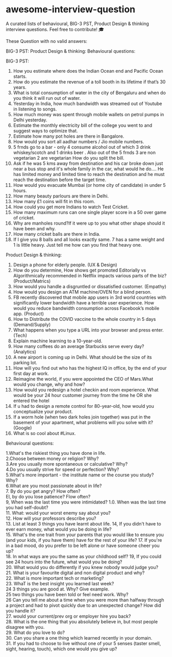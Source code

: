 # awesome-interview-question
A curated lists of behavioural, BIG-3 PST, Product Design & thinking interview questions.  Feel free to contribute! 🎓

These Question with no valid answers:


BIG-3 PST:
Product Design & thinking:
Behavioural questions:

BIG-3 PST:
1) How you estimate where does the Indian Ocean end and Pacific Ocean starts.
2) How do you estimate the revenue of a toll booth in its lifetime if that’s 30 years.
3) What is total consumption of water in the city of Bengaluru and when do you think it will run out of water.
4) Yesterday in India, how much bandwidth was streamed out of Youtube in listening to songs.
5) How much money was spent through mobile wallets on petrol pumps in Delhi yesterday.
6) Estimate the monthly electricity bill of the college you went to and suggest ways to optimize that.
7) Estimate how many pot holes are there in Bangalore. 
8) How would you sort all aadhar numbers / Jio mobile numbers.
9) 5 frnds go to a bar - only 4 consume alcohol out of which 3 drink whiskey/scotch and 1 drinks beer . Also out of the 5 frnds 3 are non vegetarian 2 are vegetarian How do you split the bill.
10) Ask if he was 5 kms away from destination and his car broke down just near a bus stop and it's whole family in the car, what would he do.... He has limited money and limited time to reach the destination and he must reach the destination before the target time.
11) How would you evacuate Mumbai (or home city of candidate) in under 5 hours.
12) How many beauty parlours are there in Delhi.
13) How many £1 coins will fit in this room.
14) How could you get more Indians to watch Test Cricket.
15) How many maximum runs can one single player score in a 50 over game of cricket.
16) Why are manholes round?If it were up to you what other shape should it have been and why.
17) How many cricket balls are there in India.
18) If I give you 8 balls and all looks exactly same. 7 has a same weight and 1 is little heavy. Just tell me how can you find that heavy one.


Product Design & thinking:

1) Design a phone for elderly people. (UX & Design)
2) How do you determine, How shows get promoted Editorially vs Algorithmically recommended in Netflix impacts various parts of the biz? (Product/Matrics)
3) How would you handle a disgruntled or dissatisfied customer. (Empathy)
4) How would you design an ATM machine/OVEN for a blind person.
5) FB recently discovered that mobile app users in 3rd world countries with significantly lower bandwidth have a terrible user experience. How would you reduce bandwidth consumption across Facebook’s mobile app. (Product)
6) How to Distribute the COVID vaccine to the whole country in 5 days (Demand/Supply)
7) What happens when you type a URL into your browser and press enter. (Tech)
8) Explain machine learning to a 10-year-old.
9) How many coffees do an average Starbucks serve every day? (Analytics)
10) A new airport is coming up in Delhi. What should be the size of its parking lot.
11) How will you find out who has the highest IQ in office, by the end of your first day at work.
12) Reimagine the world, if you were appointed the CEO of Mars.What would you change, why and how?
13) How would you redesign a hotel checkin and room experience. What would be your 24 hour customer journey from the time he OR she entered the hotel
14) If u had to design a remote control for 80-year-old, how would you conceptualize your product.
15) If a worm hole (when two dark holes join together) was put in the basement of your apartment, what problems will you solve with it? (Google)
16) What is so cool about #Linux.

Behavioural questions:

1.What's the riskiest thing you have done in life.  
2.Choose between money or religion? Why?  
3.Are you usually more spontaneous or calculative? Why?  
4.Do you usually strive for speed or perfection? Why?  
5.What's more important - the institute name or the course you study? Why?  
6.What are you most passionate about in life?  
7. By do you get angry? How often?  
El, by do you lose patience? Flow often?  
9, When was the last time you were intimidated? 1.0. When was the last time you had self-doubt?  
11.	What: would your worst enemy say about you?  
12.	How will your professors describe you?  
13.	List at least 3 things you have learnt about life. 
14, If you didn't have to ever earn money, what would you be doing in life?   
15. What's the one trait from your parents that you would like to ensure you (and your kids, if you have them) have for the rest of your life? 
17.	If you're in a bad mood, do you prefer to be left alone or have someone cheer you up?  
18.	In what ways are you the same as your childhood self? 19, If you could see 24 hours into the future, what would you be doing?  
20. What would you do differently if you knew nobody would judge you?  
21. What is your favourite digital and non digital product and why?     
22. What is more important tech or marketing?   
23. WhaT is the best insight you learned last week?  
24 3 things you are good at. Why? Give example.   
25 two things you have been told or feel need work. Why?  
26 Can you tell me about a time when you were more than halfway through a project and had to pivot quickly due to an unexpected change? How did you handle it?  
27. would your current/prev org or employer hire you back?  
28. What is the one thing that you absolutely believe in, but most people disagree with you.  
29. What do you love to do?  
30. Can you share a one thing which learned recently in your domain.  
31. If you had to choose to live without one of your 5 senses (taster smell, sight, hearing, touch), which one would you give up?  



